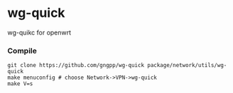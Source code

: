 # wg-quick
wg-quikc for openwrt

### Compile

```
git clone https://github.com/gngpp/wg-quick package/network/utils/wg-quick
make menuconfig # choose Network->VPN->wg-quick
make V=s
```
